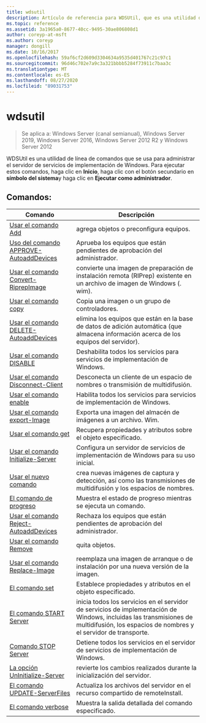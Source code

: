 ```yaml
---
title: wdsutil
description: Artículo de referencia para WDSUtil, que es una utilidad de línea de comandos que se usa para administrar el servidor de servicios de implementación de Windows.
ms.topic: reference
ms.assetid: 3a1965a0-8677-40cc-9495-30ae806808d1
author: coreyp-at-msft
ms.author: coreyp
manager: dongill
ms.date: 10/16/2017
ms.openlocfilehash: 59af6cf2d609d3304634a9535d401767c21c97c1
ms.sourcegitcommit: 96d46c702e7a9c3a321bbbb5284f73911c7baa3c
ms.translationtype: MT
ms.contentlocale: es-ES
ms.lasthandoff: 08/27/2020
ms.locfileid: "89031753"
---
```

# <a name="wdsutil"></a>wdsutil

> Se aplica a: Windows Server (canal semianual), Windows Server 2019, Windows Server 2016, Windows Server 2012 R2 y Windows Server 2012

WDSUtil es una utilidad de línea de comandos que se usa para administrar el servidor de servicios de implementación de Windows. Para ejecutar estos comandos, haga clic en **Inicio**, haga clic con el botón secundario en **símbolo del sistema**y haga clic en **Ejecutar como administrador**.
## <a name="commands"></a>Comandos:
|Comando|Descripción|
|------|--------|
|[Usar el comando Add](using-the-add-command.md)|agrega objetos o preconfigura equipos.|
|[Uso del comando APPROVE-AutoaddDevices](using-the-approve-autoadddevices-command.md)|Aprueba los equipos que están pendientes de aprobación del administrador.|
|[Usar el comando Convert-RiprepImage](using-the-convert-riprepimage-command.md)|convierte una imagen de preparación de instalación remota (RIPrep) existente en un archivo de imagen de Windows (. wim).|
|[Usar el comando copy](using-the-copy-command.md)|Copia una imagen o un grupo de controladores.|
|[Usar el comando DELETE-AutoaddDevices](using-the-delete-autoadddevices-command.md)|elimina los equipos que están en la base de datos de adición automática (que almacena información acerca de los equipos del servidor).|
|[Usar el comando DISABLE](using-the-disable-command.md)|Deshabilita todos los servicios para servicios de implementación de Windows.|
|[Usar el comando Disconnect-Client](using-the-disconnect-client-command.md)|Desconecta un cliente de un espacio de nombres o transmisión de multidifusión.|
|[Usar el comando enable](using-the-enable-command.md)|Habilita todos los servicios para servicios de implementación de Windows.|
|[Usar el comando export-Image](using-the-export-image-command.md)|Exporta una imagen del almacén de imágenes a un archivo. Wim.|
|[Usar el comando get](using-the-get-command.md)|Recupera propiedades y atributos sobre el objeto especificado.|
|[Usar el comando Initialize-Server](using-the-initialize-server-command.md)|Configura un servidor de servicios de implementación de Windows para su uso inicial.|
|[Usar el nuevo comando](using-the-new-command.md)|crea nuevas imágenes de captura y detección, así como las transmisiones de multidifusión y los espacios de nombres.|
|[El comando de progreso](the-progress-command.md)|Muestra el estado de progreso mientras se ejecuta un comando.|
|[Usar el comando Reject-AutoaddDevices](using-the-reject-autoadddevices-command.md)|Rechaza los equipos que están pendientes de aprobación del administrador.|
|[Usar el comando Remove](using-the-remove-command.md)|quita objetos.|
|[Usar el comando Replace-Image](using-the-replace-image-command.md)|reemplaza una imagen de arranque o de instalación por una nueva versión de la imagen.|
|[El comando set](the-set-command.md)|Establece propiedades y atributos en el objeto especificado.|
|[El comando START Server](the-start-server-command.md)|inicia todos los servicios en el servidor de servicios de implementación de Windows, incluidas las transmisiones de multidifusión, los espacios de nombres y el servidor de transporte.|
|[Comando STOP Server](the-stop-server-command.md)|Detiene todos los servicios en el servidor de servicios de implementación de Windows.|
|[La opción UnInitialize-Server](the-uninitialize-server-option.md)|revierte los cambios realizados durante la inicialización del servidor.|
|[El comando UPDATE-ServerFiles](the-update-serverfiles-command.md)|Actualiza los archivos del servidor en el recurso compartido de remoteInstall.|
|[El comando verbose](the-verbose-command.md)|Muestra la salida detallada del comando especificado.|
